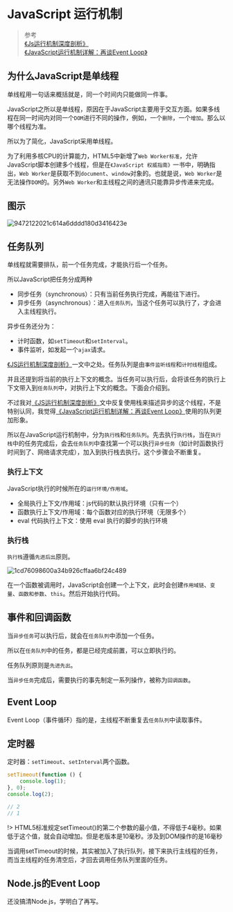 # JavaScript 运行机制

>参考     
>[《Js运行机制深度剖析》](https://juejin.im/post/594156e6fe88c2006a4e5235)    
>[《JavaScript运行机制详解：再谈Event Loop》](http://www.ruanyifeng.com/blog/2014/10/event-loop.html)

## 为什么JavaScript是单线程

单线程用一句话来概括就是，同一个时间内只能做同一件事。

JavaScript之所以是单线程，原因在于JavaScript主要用于交互方面。如果多线程在同一时间内对同一个`DOM`进行不同的操作，例如，一个`删除`，一个`增加`。那么以哪个线程为准。

所以为了简化，JavaScript采用单线程。

为了利用多核CPU的计算能力，HTML5中新增了`Web Worker标准`，允许JavaScript脚本创建多个线程，但是在`《JavaScript 权威指南》`一书中，明确指出，`Web Worker`是获取不到`document`、`window`对象的。也就是说，`Web Worker`是无法操作`DOM`的。另外`Web Worker`和主线程之间的通讯只能靠异步传递来完成。

## 图示

![9472122021c614a6dddd180d3416423e](http://cdn.bigtiger.me/9472122021c614a6dddd180d3416423e.png)

## 任务队列

单线程就需要排队，前一个任务完成，才能执行后一个任务。

所以JavaScript把任务分成两种

* 同步任务（synchronous）：只有当前任务执行完成，再能往下进行。
* 异步任务（asynchronous）：进入`任务队列`，当这个任务可以执行了，才会进入主线程执行。

异步任务还分为：

* 计时函数，如`setTimeout`和`setInterval`。
* 事件监听，如发起一个`ajax`请求。

[《JS运行机制深度剖析》](https://juejin.im/post/594156e6fe88c2006a4e5235)一文中之处。任务队列是由`事件监听线程`和`计时线程`组成。

并且还提到将当前的执行上下文的概念。当任务可以执行后，会将该任务的执行上下文带入到`任务队列`中，对执行上下文的概念。下面会介绍到。

不过我对[《JS运行机制深度剖析》](https://juejin.im/post/594156e6fe88c2006a4e5235)文中反复使用栈来描述异步的这个线程，不是特别认同，我觉得[《JavaScript运行机制详解：再谈Event Loop》](http://www.ruanyifeng.com/blog/2014/10/event-loop.html)使用的队列更加形象。

所以在JavaScript运行机制中，分为`执行栈`和`任务队列`。先去执行`执行栈`，当在`执行栈`中的任务完成后，会去`任务队列`中查找第一个可以执行`异步任务`（如计时函数执行时间到了、网络请求完成），加入到执行栈去执行。这个步骤会不断重复。

### 执行上下文

JavaScript执行的时候所在的`运行环境/作用域`。

* 全局执行上下文/作用域：js代码的默认执行环境（只有一个）
* 函数执行上下文/作用域：每个函数对应的执行环境（无限多个）
* eval 代码执行上下文：使用 eval 执行的脚步的执行环境

### 执行栈

`执行栈`遵循`先进后出`原则。

![1cd76098600a34b926cffaa6bf24c489](http://cdn.bigtiger.me/1cd76098600a34b926cffaa6bf24c489.gif)

在一个函数被调用时，JavaScript会创建一个上下文，此时会创建`作用域链`、`变量`、`函数和参数`、`this`。然后开始执行代码。


## 事件和回调函数

当`异步任务`可以执行后，就会在`任务队列`中添加一个任务。

所以在`任务队列`中的任务，都是已经完成前置，可以立即执行的。

任务队列原则是`先进先出`。

当`异步任务`完成后，需要执行的事先制定一系列操作，被称为`回调函数`。

## Event Loop

Event Loop（事件循环）指的是，主线程不断重复去`任务队列`中读取事件。

## 定时器

定时器：`setTimeout`、`setInterval`两个函数。

```javascript
setTimeout(function () { 
    console.log(1);
}, 0);
console.log(2);

// 2
// 1
```

!> HTML5标准规定setTimeout()的第二个参数的最小值，不得低于4毫秒。如果低于这个值，就会自动增加。但是老版本是10毫秒。涉及到DOM操作的是16毫秒

当调用setTimeout的时候，其实被加入了执行队列，接下来执行主线程的任务，而当主线程的任务清空后，才回去调用任务队列里面的任务。

## Node.js的Event Loop

还没搞清Node.js，学明白了再写。














